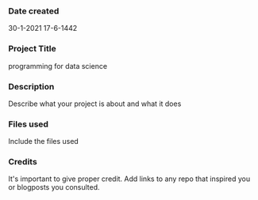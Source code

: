 ### Date created
30-1-2021
17-6-1442

### Project Title
programming for data science

### Description
Describe what your project is about and what it does

### Files used
Include the files used

### Credits
It's important to give proper credit. Add links to any repo that inspired you or blogposts you consulted.

